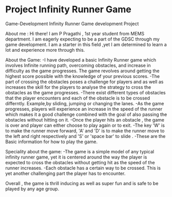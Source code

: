# Project Infinity Runner Game
 
Game-Development Infinity Runner Game development Project

About me : Hi there! I am P Pragathi , 1st year student from MEMS department. I am eagerly expecting to be a part of the GDSC through my game development. I am a starter in this field ,yet I am determined to learn a lot and experience more through this.

About the Game: -I have developed a basic Infinity Runner game which involves Infinite running path, overcoming obstacles, and increase in difficulty as the game progresses. The game revolves around getting the highest score possible with the knowledge of your previous scores.
-The part of crossing the obstacles poses a challenge for players and as well as increases the skill for the players to analyse the strategy to cross the obstacles as the game progresses.
-There exist different types of obstacles that the player encounters and each of the obstacle is to be crossed differntly. Example,by sliding, jumping or changing the lanes. -As the game progresses, players will experience an increase in the speed of the runner which makes it a good challenge combined with the goal of also passing the obstacles without hitting on it.
-Once the player hits an obstacle , the game is over and player can either choose to play again or to exit.
-The key 'W' is to make the runner move forward, 'A' and 'D' is to make the runner move to the left and right respectively and 'S' or 'space bar' to slide . 
-These are the Basic information for how to play the game.

Speciality about the game: -The game is a simple model of any typical infinity runner game, yet it is centered around the way the player is expected to cross the obstacles without getting hit as the speed of the runner increases. -Each obstacle has a certain way to be crossed. This is yet another challenging part the player has to encounter.

Overall , the game is thrill inducing as well as super fun and is safe to be played by any age group.
